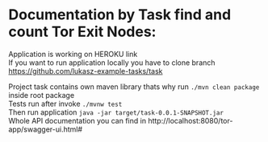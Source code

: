 # Documentation by Task find and count Tor Exit Nodes:
Application is working on HEROKU link   
If you want to run application locally you have to clone branch https://github.com/lukasz-example-tasks/task

Project task contains own maven library thats why run `./mvn clean package`  inside root package  
Tests run after invoke `./mvnw test  `  
Then run application  `java -jar target/task-0.0.1-SNAPSHOT.jar`  
Whole API documentation you can find in http://localhost:8080/tor-app/swagger-ui.html#

